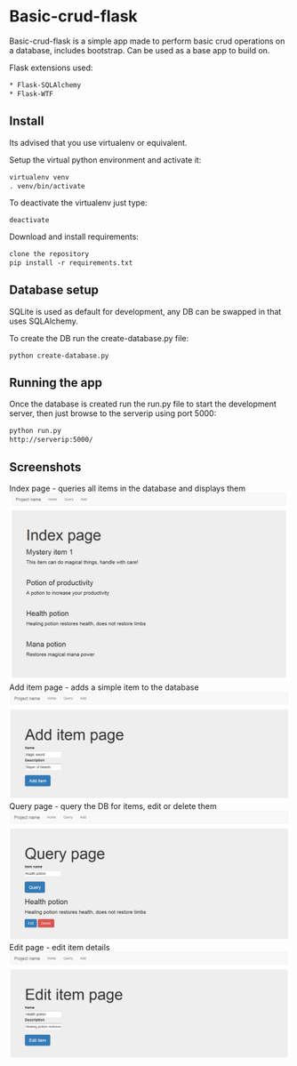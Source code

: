 Basic-crud-flask
================
Basic-crud-flask is a simple app made to perform basic crud operations on a database, includes bootstrap. Can be used as a base app to build on.

Flask extensions used:

	* Flask-SQLAlchemy
	* Flask-WTF

Install
-------
Its advised that you use virtualenv or equivalent.

Setup the virtual python environment and activate it:

	virtualenv venv
	. venv/bin/activate

To deactivate the virtualenv just type:
	
	deactivate

Download and install requirements:

	clone the repository
	pip install -r requirements.txt

Database setup
-------------------
SQLite is used as default for development, any DB can be swapped in that uses SQLAlchemy.

To create the DB run the create-database.py file:

	python create-database.py

Running the app
---------------
Once the database is created run the run.py file to start the development server, then just browse to the serverip using port 5000:

	python run.py
	http://serverip:5000/

Screenshots
-----------
Index page - queries all items in the database and displays them
![index page](images/indexpage.png)
Add item page - adds a simple item to the database
![add page](images/addpage.png)
Query page - query the DB for items, edit or delete them
![query page](images/querypage.png)
Edit page - edit item details
![edit page](images/editpage.png)